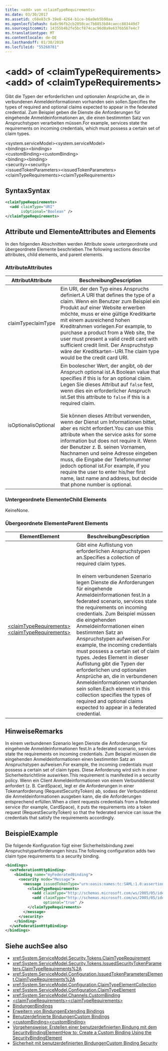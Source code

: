 ```yaml
---
title: <add> von <claimTypeRequirements>
ms.date: 03/30/2017
ms.assetid: c68e83c9-39e8-4264-b1ce-b6a9eb5b98aa
ms.openlocfilehash: 6a8c96fb2cb2050cac7b8853b84caecc883449d7
ms.sourcegitcommit: 14355b4b2fe5bcf874cac96d0a9e6376b567e4c7
ms.translationtype: MT
ms.contentlocale: de-DE
ms.lasthandoff: 01/30/2019
ms.locfileid: "55268781"
---
```

# <a name="add-of-claimtyperequirements"></a><span data-ttu-id="06561-102">\<add> of \<claimTypeRequirements></span><span class="sxs-lookup"><span data-stu-id="06561-102">\<add> of \<claimTypeRequirements></span></span>
<span data-ttu-id="06561-103">Gibt die Typen der erforderlichen und optionalen Ansprüche an, die in verbundenen Anmeldeinformationen vorhanden sein sollen.</span><span class="sxs-lookup"><span data-stu-id="06561-103">Specifies the types of required and optional claims expected to appear in the federated credential.</span></span> <span data-ttu-id="06561-104">Zum Beispiel geben die Dienste die Anforderungen für eingehende Anmeldeinformationen an, die einen bestimmten Satz von Anspruchstypen verarbeiten müssen.</span><span class="sxs-lookup"><span data-stu-id="06561-104">For example, services state the requirements on incoming credentials, which must possess a certain set of claim types.</span></span>  
  
 <span data-ttu-id="06561-105">\<system.serviceModel></span><span class="sxs-lookup"><span data-stu-id="06561-105">\<system.serviceModel></span></span>  
<span data-ttu-id="06561-106">\<bindings></span><span class="sxs-lookup"><span data-stu-id="06561-106">\<bindings></span></span>  
<span data-ttu-id="06561-107">\<customBinding></span><span class="sxs-lookup"><span data-stu-id="06561-107">\<customBinding></span></span>  
<span data-ttu-id="06561-108">\<binding></span><span class="sxs-lookup"><span data-stu-id="06561-108">\<binding></span></span>  
<span data-ttu-id="06561-109">\<security></span><span class="sxs-lookup"><span data-stu-id="06561-109">\<security></span></span>  
<span data-ttu-id="06561-110">\<issuedTokenParameters></span><span class="sxs-lookup"><span data-stu-id="06561-110">\<issuedTokenParameters></span></span>  
<span data-ttu-id="06561-111">\<claimTypeRequirements></span><span class="sxs-lookup"><span data-stu-id="06561-111">\<claimTypeRequirements></span></span>  
  
## <a name="syntax"></a><span data-ttu-id="06561-112">Syntax</span><span class="sxs-lookup"><span data-stu-id="06561-112">Syntax</span></span>  
  
```xml  
<claimTypeRequirements>
  <add claimType="URI"
       isOptional="Boolean" />
</claimTypeRequirements>
```  
  
## <a name="attributes-and-elements"></a><span data-ttu-id="06561-113">Attribute und Elemente</span><span class="sxs-lookup"><span data-stu-id="06561-113">Attributes and Elements</span></span>  
 <span data-ttu-id="06561-114">In den folgenden Abschnitten werden Attribute sowie untergeordnete und übergeordnete Elemente beschrieben.</span><span class="sxs-lookup"><span data-stu-id="06561-114">The following sections describe attributes, child elements, and parent elements.</span></span>  
  
### <a name="attributes"></a><span data-ttu-id="06561-115">Attribute</span><span class="sxs-lookup"><span data-stu-id="06561-115">Attributes</span></span>  
  
|<span data-ttu-id="06561-116">Attribut</span><span class="sxs-lookup"><span data-stu-id="06561-116">Attribute</span></span>|<span data-ttu-id="06561-117">Beschreibung</span><span class="sxs-lookup"><span data-stu-id="06561-117">Description</span></span>|  
|---------------|-----------------|  
|<span data-ttu-id="06561-118">claimType</span><span class="sxs-lookup"><span data-stu-id="06561-118">claimType</span></span>|<span data-ttu-id="06561-119">Ein URI, der den Typ eines Anspruchs definiert.</span><span class="sxs-lookup"><span data-stu-id="06561-119">A URI that defines the type of a claim.</span></span> <span data-ttu-id="06561-120">Wenn ein Benutzer zum Beispiel ein Produkt auf einer Website erwerben möchte, muss er eine gültige Kreditkarte mit einem ausreichend hohen Kreditrahmen vorlegen.</span><span class="sxs-lookup"><span data-stu-id="06561-120">For example, to purchase a product from a Web site, the user must present a valid credit card with sufficient credit limit.</span></span> <span data-ttu-id="06561-121">Der Anspruchstyp wäre der Kreditkarten-URI.</span><span class="sxs-lookup"><span data-stu-id="06561-121">The claim type would be the credit card URI.</span></span>|  
|<span data-ttu-id="06561-122">isOptional</span><span class="sxs-lookup"><span data-stu-id="06561-122">isOptional</span></span>|<span data-ttu-id="06561-123">Ein boolescher Wert, der angibt, ob der Anspruch optional ist.</span><span class="sxs-lookup"><span data-stu-id="06561-123">A Boolean value that specifies if this is for an optional claim.</span></span> <span data-ttu-id="06561-124">Legen Sie dieses Attribut auf `false` fest, wenn dies ein erforderlicher Anspruch ist.</span><span class="sxs-lookup"><span data-stu-id="06561-124">Set this attribute to `false` if this is a required claim.</span></span><br /><br /> <span data-ttu-id="06561-125">Sie können dieses Attribut verwenden, wenn der Dienst um Informationen bittet, aber es nicht erfordert.</span><span class="sxs-lookup"><span data-stu-id="06561-125">You can use this attribute when the service asks for some information but does not require it.</span></span> <span data-ttu-id="06561-126">Wenn der Benutzer z.&#160;B. seinen Vornamen, Nachnamen und seine Adresse eingeben muss, die Eingabe der Telefonnummer jedoch optional ist.</span><span class="sxs-lookup"><span data-stu-id="06561-126">For example, if you require the user to enter his/her first name, last name and address, but decide that phone number is optional.</span></span>|  
  
### <a name="child-elements"></a><span data-ttu-id="06561-127">Untergeordnete Elemente</span><span class="sxs-lookup"><span data-stu-id="06561-127">Child Elements</span></span>  
 <span data-ttu-id="06561-128">Keine</span><span class="sxs-lookup"><span data-stu-id="06561-128">None.</span></span>  
  
### <a name="parent-elements"></a><span data-ttu-id="06561-129">Übergeordnete Elemente</span><span class="sxs-lookup"><span data-stu-id="06561-129">Parent Elements</span></span>  
  
|<span data-ttu-id="06561-130">Element</span><span class="sxs-lookup"><span data-stu-id="06561-130">Element</span></span>|<span data-ttu-id="06561-131">Beschreibung</span><span class="sxs-lookup"><span data-stu-id="06561-131">Description</span></span>|  
|-------------|-----------------|  
|[<span data-ttu-id="06561-132">\<claimTypeRequirements></span><span class="sxs-lookup"><span data-stu-id="06561-132">\<claimTypeRequirements></span></span>](../../../../../docs/framework/configure-apps/file-schema/wcf/claimtyperequirements-element.md)|<span data-ttu-id="06561-133">Gibt eine Auflistung von erforderlichen Anspruchstypen an.</span><span class="sxs-lookup"><span data-stu-id="06561-133">Specifies a collection of required claim types.</span></span><br /><br /> <span data-ttu-id="06561-134">In einem verbundenen Szenario legen Dienste die Anforderungen für eingehende Anmeldeinformationen fest.</span><span class="sxs-lookup"><span data-stu-id="06561-134">In a federated scenario, services state the requirements on incoming credentials.</span></span> <span data-ttu-id="06561-135">Zum Beispiel müssen die eingehenden Anmeldeinformationen einen bestimmten Satz an Anspruchstypen aufweisen.</span><span class="sxs-lookup"><span data-stu-id="06561-135">For example, the incoming credentials must possess a certain set of claim types.</span></span> <span data-ttu-id="06561-136">Jedes Element in dieser Auflistung gibt die Typen der erforderlichen und optionalen Ansprüche an, die in verbundenen Anmeldeinformationen vorhanden sein sollen.</span><span class="sxs-lookup"><span data-stu-id="06561-136">Each element in this collection specifies the types of required and optional claims expected to appear in a federated credential.</span></span>|  
  
## <a name="remarks"></a><span data-ttu-id="06561-137">Hinweise</span><span class="sxs-lookup"><span data-stu-id="06561-137">Remarks</span></span>  
 <span data-ttu-id="06561-138">In einem verbundenen Szenario legen Dienste die Anforderungen für eingehende Anmeldeinformationen fest.</span><span class="sxs-lookup"><span data-stu-id="06561-138">In a federated scenario, services state the requirements on incoming credentials.</span></span> <span data-ttu-id="06561-139">Zum Beispiel müssen die eingehenden Anmeldeinformationen einen bestimmten Satz an Anspruchstypen aufweisen.</span><span class="sxs-lookup"><span data-stu-id="06561-139">For example, the incoming credentials must possess a certain set of claim types.</span></span> <span data-ttu-id="06561-140">Diese Anforderung wird sich in einer Sicherheitsrichtlinie auswirken.</span><span class="sxs-lookup"><span data-stu-id="06561-140">This requirement is manifested in a security policy.</span></span> <span data-ttu-id="06561-141">Wenn ein Client Anmeldeinformationen von einem Verbunddienst anfordert (z.&#160;B. CardSpace), legt er die Anforderungen in einer Tokenanforderung (RequestSecurityToken) ab, sodass der Verbunddienst die Anmeldeinformationen ausgeben kann, die die Anforderungen entsprechend erfüllen.</span><span class="sxs-lookup"><span data-stu-id="06561-141">When a client requests credentials from a federated service (for example, CardSpace), it puts the requirements into a token request (RequestSecurityToken) so that the federated service can issue the credentials that satisfy the requirements accordingly.</span></span>  
  
## <a name="example"></a><span data-ttu-id="06561-142">Beispiel</span><span class="sxs-lookup"><span data-stu-id="06561-142">Example</span></span>  
 <span data-ttu-id="06561-143">Die folgende Konfiguration fügt einer Sicherheitsbindung zwei Anspruchstypanforderungen hinzu.</span><span class="sxs-lookup"><span data-stu-id="06561-143">The following configuration adds two claim type requirements to a security binding.</span></span>  
  
```xml  
<bindings>
  <wsFederationHttpBinding>
    <binding name="myFederatedBinding">
      <security mode="Message">
        <message issuedTokenType="urn:oasis:names:tc:SAML:1.0:assertion">
          <claimTypeRequirements>
            <add claimType="http://schemas.microsoft.com/ws/2005/05/identity/claims/EmailAddress" />
            <add claimType="http://schemas.microsoft.com/ws/2005/05/identity/claims/UserName"
                 optional="true" />
          </claimTypeRequirements>
        </message>
      </security>
    </binding>
  </wsFederationHttpBinding>
</bindings>
```  
  
## <a name="see-also"></a><span data-ttu-id="06561-144">Siehe auch</span><span class="sxs-lookup"><span data-stu-id="06561-144">See also</span></span>
- <xref:System.ServiceModel.Security.Tokens.ClaimTypeRequirement>
- <xref:System.ServiceModel.Security.Tokens.IssuedSecurityTokenParameters.ClaimTypeRequirements%2A>
- <xref:System.ServiceModel.Configuration.IssuedTokenParametersElement.ClaimTypeRequirements%2A>
- <xref:System.ServiceModel.Configuration.ClaimTypeElementCollection>
- <xref:System.ServiceModel.Configuration.ClaimTypeElement>
- <xref:System.ServiceModel.Channels.CustomBinding>
- [<span data-ttu-id="06561-145">\<claimTypeRequirements></span><span class="sxs-lookup"><span data-stu-id="06561-145">\<claimTypeRequirements></span></span>](../../../../../docs/framework/configure-apps/file-schema/wcf/claimtyperequirements-element.md)
- [<span data-ttu-id="06561-146">Bindungen</span><span class="sxs-lookup"><span data-stu-id="06561-146">Bindings</span></span>](../../../../../docs/framework/wcf/bindings.md)
- [<span data-ttu-id="06561-147">Erweitern von Bindungen</span><span class="sxs-lookup"><span data-stu-id="06561-147">Extending Bindings</span></span>](../../../../../docs/framework/wcf/extending/extending-bindings.md)
- [<span data-ttu-id="06561-148">Benutzerdefinierte Bindungen</span><span class="sxs-lookup"><span data-stu-id="06561-148">Custom Bindings</span></span>](../../../../../docs/framework/wcf/extending/custom-bindings.md)
- [<span data-ttu-id="06561-149">\<customBinding></span><span class="sxs-lookup"><span data-stu-id="06561-149">\<customBinding></span></span>](../../../../../docs/framework/configure-apps/file-schema/wcf/custombinding.md)
- [<span data-ttu-id="06561-150">Vorgehensweise: Erstellen einer benutzerdefinierten Bindung mit dem SecurityBindingElement</span><span class="sxs-lookup"><span data-stu-id="06561-150">How to: Create a Custom Binding Using the SecurityBindingElement</span></span>](../../../../../docs/framework/wcf/feature-details/how-to-create-a-custom-binding-using-the-securitybindingelement.md)
- [<span data-ttu-id="06561-151">Sicherheit mit benutzerdefinierten Bindungen</span><span class="sxs-lookup"><span data-stu-id="06561-151">Custom Binding Security</span></span>](../../../../../docs/framework/wcf/samples/custom-binding-security.md)
